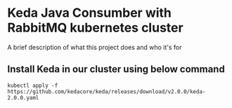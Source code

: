 
# Keda Java Consumber with RabbitMQ kubernetes cluster

A brief description of what this project does and who it's for

## Install Keda in our cluster using below command

```
kubectl apply -f https://github.com/kedacore/keda/releases/download/v2.0.0/keda-2.0.0.yaml
```

